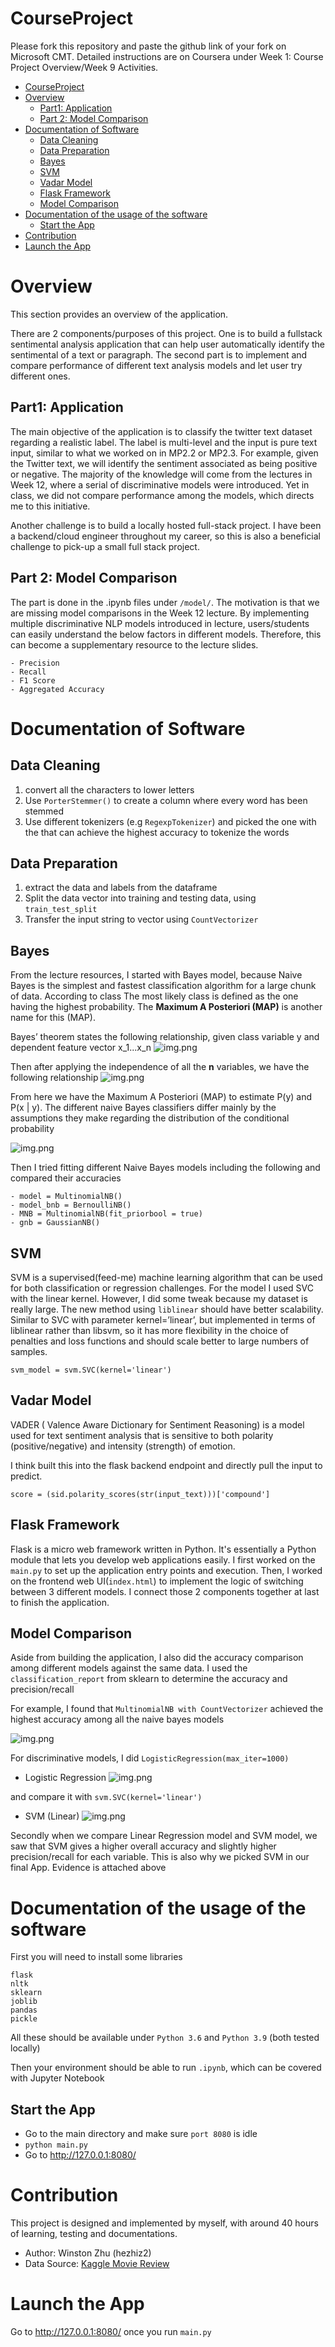 # CourseProject

Please fork this repository and paste the github link of your fork on Microsoft CMT. Detailed instructions are on Coursera under Week 1: Course Project Overview/Week 9 Activities.

- [CourseProject](#courseproject)
- [Overview](#overview)
  * [Part1: Application](#part1--application)
  * [Part 2: Model Comparison](#part-2--model-comparison)
- [Documentation of Software](#documentation-of-software)
  * [Data Cleaning](#data-cleaning)
  * [Data Preparation](#data-preparation)
  * [Bayes](#bayes)
  * [SVM](#svm)
  * [Vadar Model](#vadar-model)
  * [Flask Framework](#flask-framework)
  * [Model Comparison](#model-comparison)
- [Documentation of the usage of the software](#documentation-of-the-usage-of-the-software)
  * [Start the App](#start-the-app)
- [Contribution](#contribution)
- [Launch the App](#launch-the-app)

# Overview

This section provides an overview of the application.

There are 2 components/purposes of this project. One is to build a fullstack sentimental analysis 
application that can help user automatically identify the sentimental of a text or paragraph. The second 
part is to implement and compare performance of different text analysis models and let user try different ones.

## Part1: Application
The main objective of the application is to classify the twitter text dataset regarding a realistic label. The label is multi-level and the input is pure text input, similar to what we worked on in MP2.2 or MP2.3. 
For example, given the Twitter text, we will identify the sentiment associated as being positive or negative. 
The majority of the knowledge will come from the lectures in Week 12, where a serial of discriminative models were introduced.
Yet in class, we did not compare performance among the models, which directs me to this initiative.

Another challenge is to build a locally hosted full-stack project. I have been a backend/cloud engineer throughout my career,
so this is also a beneficial challenge to pick-up a small full stack project. 

## Part 2: Model Comparison

The part is done in the .ipynb files under `/model/`. The motivation is that we 
are missing model comparisons in the Week 12 lecture. By implementing multiple 
discriminative NLP models introduced in lecture, users/students can easily understand 
the below factors in different models. Therefore, this can become a supplementary
resource to the lecture slides.

```angular2html
- Precision
- Recall
- F1 Score
- Aggregated Accuracy 
```

# Documentation of Software

## Data Cleaning

1. convert all the characters to lower letters
2. Use `PorterStemmer()` to create a column where every word has been stemmed 
3. Use different tokenizers (e.g `RegexpTokenizer`) and picked the one with the 
that can achieve the highest accuracy to tokenize the words

## Data Preparation 
1. extract the data and labels from the dataframe
2. Split the data vector into training and testing data, using `train_test_split`
3. Transfer the input string to vector using `CountVectorizer`

## Bayes 
From the lecture resources, I started with Bayes model, because Naive Bayes is the simplest 
and fastest classification algorithm for a large chunk of data. According to class
The most likely class is defined as the one having the highest probability. The 
**Maximum A Posteriori (MAP)** is another name for this (MAP).

Bayes’ theorem states the following relationship, given class variable y and dependent feature vector x_1...x_n
![img.png](img/bayes1.png)

Then after applying the independence of all the **n** variables, we have the following relationship
![img.png](img/bayes2.png)

From here we have the Maximum A Posteriori (MAP) to estimate P(y) and P(x | y). The different naive Bayes classifiers differ 
mainly by the assumptions they make regarding the distribution of the conditional probability

![img.png](img/bayes3.png)

Then I tried fitting different Naive Bayes models including the following and compared 
their accuracies

```angular2html
- model = MultinomialNB()
- model_bnb = BernoulliNB()
- MNB = MultinomialNB(fit_priorbool = true)
- gnb = GaussianNB()
```

## SVM
SVM is a supervised(feed-me) machine learning algorithm that can
be used for both classification or regression challenges. 
For the model I used SVC with the linear kernel. However, I did some tweak 
because my dataset is really large. The new method using `liblinear` should have better 
scalability. Similar to SVC with parameter kernel=’linear’, but implemented in terms of 
liblinear rather than libsvm, so it has more flexibility in the choice of penalties and loss functions and should scale better to large numbers of samples.

```angular2html
svm_model = svm.SVC(kernel='linear')
```

## Vadar Model
VADER ( Valence Aware Dictionary for Sentiment Reasoning) is a model used for text 
sentiment analysis that is sensitive to both polarity 
(positive/negative) and intensity (strength) of emotion.

I think built this into the flask backend endpoint and directly pull the input to predict.

```angular2html
score = (sid.polarity_scores(str(input_text)))['compound']
```

## Flask Framework
Flask is a micro web framework written in Python. It's essentially 
a Python module that lets you develop web applications easily. I first worked on 
the `main.py` to set up the application entry points and execution. Then, I
worked on the frontend web UI(`index.html`) to 
implement the logic of switching between 3 different models. I connect those 2
components together at last to finish the application. 

## Model Comparison

Aside from building the application, I also did the accuracy comparison among different models
against the same data. I used the `classification_report` from sklearn to determine the 
accuracy and precision/recall

For example, I found that `MultinomialNB with CountVectorizer` achieved the highest accuracy 
among all the naive bayes models

![img.png](img/naive_compare.png)

For discriminative models, I did `LogisticRegression(max_iter=1000)`

- Logistic Regression 
![img.png](img/lr.png)

and compare it with `svm.SVC(kernel='linear')`

- SVM (Linear)
![img.png](img/svm_score.png)

Secondly when we compare Linear Regression model and SVM model, we saw that
SVM gives a higher overall accuracy and slightly higher precision/recall for each
variable. This is also why we picked SVM in our final App. Evidence is attached above

# Documentation of the usage of the software

First you will need to install some libraries 
```angular2html
flask
nltk
sklearn
joblib
pandas
pickle
```
All these should be available under `Python 3.6` and `Python 3.9` (both tested locally)

Then your environment should be able to run `.ipynb`, which can be covered with Jupyter Notebook 

## Start the App

- Go to the main directory and make sure `port 8080` is idle
- `python main.py`
- Go to http://127.0.0.1:8080/

# Contribution

This project is designed and implemented by myself, 
with around 40 hours of learning, testing and documentations.
- Author: Winston Zhu (hezhiz2)
- Data Source: [Kaggle Movie Review](https://www.kaggle.com/c/sentiment-analysis-on-movie-reviews/data)

# Launch the App
Go to http://127.0.0.1:8080/ once you run `main.py`